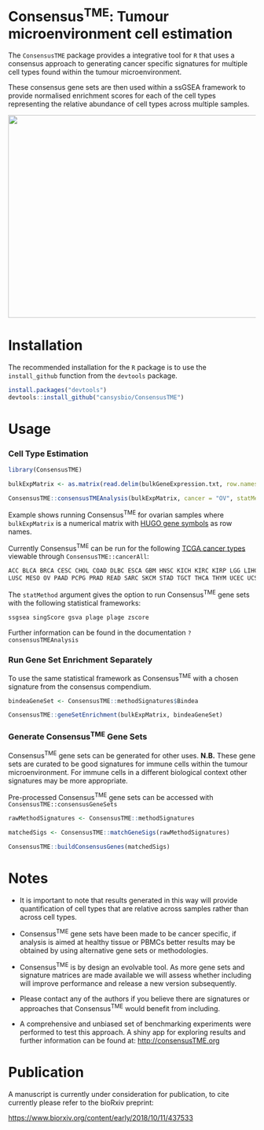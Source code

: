 # Consensus<sup>TME</sup>: Tumour microenvironment cell estimation


The `ConsensusTME` package provides a integrative tool for `R` that uses a consensus approach to generating cancer specific signatures for multiple cell types found within the tumour microenvironment.

These consensus gene sets are then used within a ssGSEA framework to provide normalised enrichment scores for each of the cell types representing the relative abundance of cell types across multiple samples.

<p align="center">
  <img src="https://github.com/cansysbio/ConsensusTME/blob/master/Overview.png" width="760" height="412"></div>
</p>

# Installation

The recommended installation for the `R` package is to use the `install_github` function from the `devtools` package.

```r
install.packages("devtools")
devtools::install_github("cansysbio/ConsensusTME")
```

# Usage

### Cell Type Estimation

```r
library(ConsensusTME)

bulkExpMatrix <- as.matrix(read.delim(bulkGeneExpression.txt, row.names = 1))

ConsensusTME::consensusTMEAnalysis(bulkExpMatrix, cancer = "OV", statMethod = "ssgea")
```
Example shows running Consensus<sup>TME</sup> for ovarian samples where `bulkExpMatrix` is a numerical matrix
with [HUGO gene symbols](https://www.genenames.org/) as row names.

Currently Consensus<sup>TME</sup> can be run for the following
[TCGA cancer types](https://gdc.cancer.gov/resources-tcga-users/tcga-code-tables/tcga-study-abbreviations) viewable through `ConsensusTME::cancerAll`:

```r
ACC BLCA BRCA CESC CHOL COAD DLBC ESCA GBM HNSC KICH KIRC KIRP LGG LIHC LUAD
LUSC MESO OV PAAD PCPG PRAD READ SARC SKCM STAD TGCT THCA THYM UCEC UCS UVM
```
The `statMethod` argument gives the option to run Consensus<sup>TME</sup> gene sets with the following statistical frameworks:

```r
ssgsea singScore gsva plage plage zscore
```
Further information can be found in the documentation `?consensusTMEAnalysis`

### Run Gene Set Enrichment Separately

To use the same statistical framework as Consensus<sup>TME</sup> with a chosen signature from the consensus compendium.

```r
bindeaGeneSet <- ConsensusTME::methodSignatures$Bindea

ConsensusTME::geneSetEnrichment(bulkExpMatrix, bindeaGeneSet)

```

### Generate Consensus<sup>TME</sup> Gene Sets

Consensus<sup>TME</sup> gene sets can be generated for other uses. <b>N.B.</b> These gene sets are curated to be good signatures for immune cells within the tumour microenvironment. For immune cells in a different biological context other signatures may be more appropriate.

Pre-processed Consensus<sup>TME</sup> gene sets can  be accessed with `ConsensusTME::consensusGeneSets`

```r
rawMethodSignatures <- ConsensusTME::methodSignatures

matchedSigs <- ConsensusTME::matchGeneSigs(rawMethodSignatures)

ConsensusTME::buildConsensusGenes(matchedSigs)

```

# Notes

- It is important to note that results generated in this way will provide quantification of cell types that are relative across samples rather than across cell types.

- Consensus<sup>TME</sup> gene sets have been made to be cancer specific, if analysis is aimed at healthy tissue or PBMCs better results may be obtained by using alternative gene sets or methodologies.

- Consensus<sup>TME</sup> is by design an evolvable tool. As more gene sets and signature matrices are made available we will assess whether including will improve performance and release a new version subsequently.

- Please contact any of the authors if you believe there are signatures or approaches that Consensus<sup>TME</sup> would benefit from including.

- A comprehensive and unbiased set of benchmarking experiments were performed to test this approach. A shiny app for exploring results and further information can be found at: http://consensusTME.org


# Publication

A manuscript is currently under consideration for publication, to cite currently please refer to the bioRxiv preprint:

https://www.biorxiv.org/content/early/2018/10/11/437533
